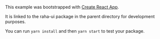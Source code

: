 This example was bootstrapped with [Create React App](https://github.com/facebook/create-react-app).

It is linked to the raha-ui package in the parent directory for development purposes.

You can run `yarn install` and then `yarn start` to test your package.
